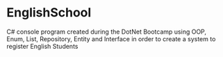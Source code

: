 # EnglishSchool
C# console program created during the DotNet Bootcamp using OOP, Enum, List, Repository, Entity and Interface in order to create a system to register English Students
